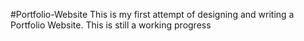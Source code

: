#Portfolio-Website
This is my first attempt of designing and writing a Portfolio Website.
This is still a working progress 

